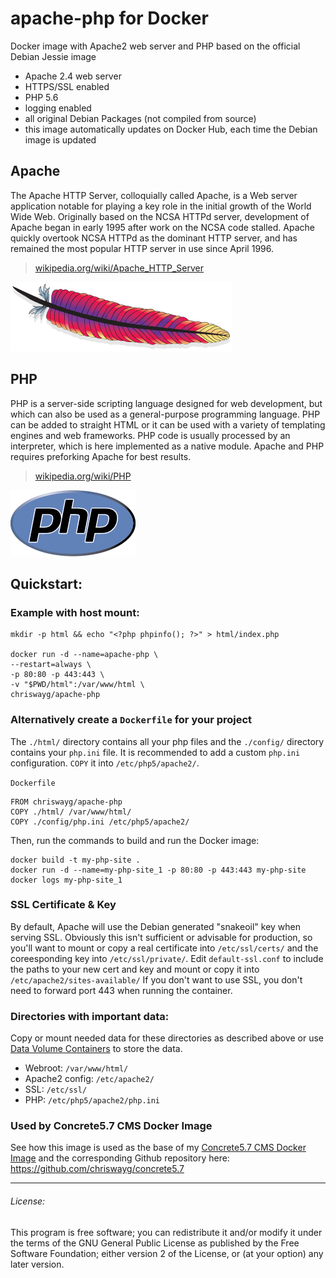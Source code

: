# apache-php for Docker

Docker image with Apache2 web server and PHP based on the official Debian Jessie image

- Apache 2.4 web server 
- HTTPS/SSL enabled
- PHP 5.6
- logging enabled
- all original Debian Packages (not compiled from source)
- this image automatically updates on Docker Hub, each time the Debian image is updated

## Apache

The Apache HTTP Server, colloquially called Apache, is a Web server application notable for playing a key role in the initial growth of the World Wide Web. Originally based on the NCSA HTTPd server, development of Apache began in early 1995 after work on the NCSA code stalled. Apache quickly overtook NCSA HTTPd as the dominant HTTP server, and has remained the most popular HTTP server in use since April 1996.

> [wikipedia.org/wiki/Apache_HTTP_Server](http://en.wikipedia.org/wiki/Apache_HTTP_Server)

![logo](https://raw.githubusercontent.com/docker-library/docs/master/httpd/logo.png)

## PHP 

PHP is a server-side scripting language designed for web development, but which can also be used as a general-purpose programming language. PHP can be added to straight HTML or it can be used with a variety of templating engines and web frameworks. PHP code is usually processed by an interpreter, which is here implemented as a native module. Apache and PHP requires preforking Apache for best results.

> [wikipedia.org/wiki/PHP](http://en.wikipedia.org/wiki/PHP)

![logo](https://raw.githubusercontent.com/docker-library/docs/master/php/logo.png)

## Quickstart:

### Example with host mount:

```
mkdir -p html && echo "<?php phpinfo(); ?>" > html/index.php

docker run -d --name=apache-php \
--restart=always \
-p 80:80 -p 443:443 \
-v "$PWD/html":/var/www/html \
chriswayg/apache-php
```

### Alternatively create a `Dockerfile` for your project

The `./html/` directory contains all your php files and the `./config/` directory contains your `php.ini` file. It is recommended to add a custom `php.ini` configuration. `COPY` it into `/etc/php5/apache2/`.

`Dockerfile`
```
FROM chriswayg/apache-php
COPY ./html/ /var/www/html/
COPY ./config/php.ini /etc/php5/apache2/
```

Then, run the commands to build and run the Docker image:

```
docker build -t my-php-site .
docker run -d --name=my-php-site_1 -p 80:80 -p 443:443 my-php-site
docker logs my-php-site_1
```

### SSL Certificate & Key

By default, Apache will use the Debian generated "snakeoil" key when serving SSL. Obviously this isn't sufficient or advisable for production, so you'll want to mount or copy a real certificate into `/etc/ssl/certs/` and the coreesponding key into `/etc/ssl/private/`. Edit `default-ssl.conf` to include the paths to your new cert and key and mount or copy it into `/etc/apache2/sites-available/` If you don't want to use SSL, you don't need to forward port 443 when running the container.

### Directories with important data:

Copy or mount needed data for these directories as described above or use [Data Volume Containers](https://docs.docker.com/userguide/dockervolumes/) to store the data.

* Webroot: `/var/www/html/`
* Apache2 config: `/etc/apache2/`
* SSL: `/etc/ssl/`
* PHP: `/etc/php5/apache2/php.ini`

### Used by Concrete5.7 CMS Docker Image

See how this image is used as the base of my [Concrete5.7 CMS Docker Image](https://hub.docker.com/r/chriswayg/concrete5.7/) and the corresponding Github repository here: https://github.com/chriswayg/concrete5.7

---
###### License:
This program is free software; you can redistribute it and/or modify it under the terms of the GNU General Public License as published by the Free Software Foundation; either version 2 of the License, or (at your option) any later version.
